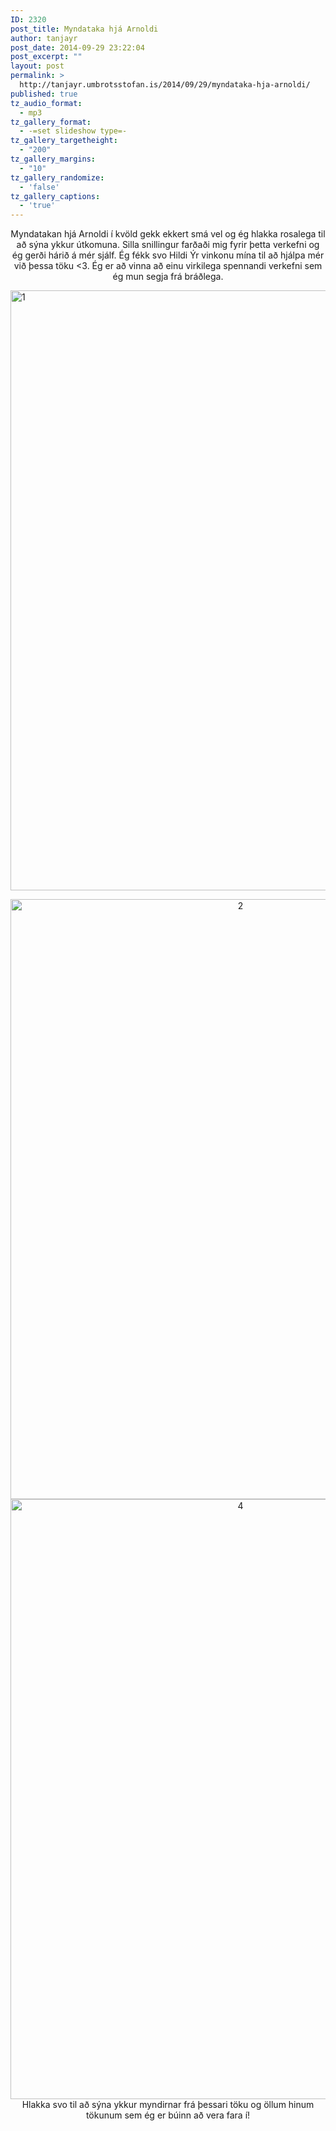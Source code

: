 ```yaml
---
ID: 2320
post_title: Myndataka hjá Arnoldi
author: tanjayr
post_date: 2014-09-29 23:22:04
post_excerpt: ""
layout: post
permalink: >
  http://tanjayr.umbrotsstofan.is/2014/09/29/myndataka-hja-arnoldi/
published: true
tz_audio_format:
  - mp3
tz_gallery_format:
  - -=set slideshow type=-
tz_gallery_targetheight:
  - "200"
tz_gallery_margins:
  - "10"
tz_gallery_randomize:
  - 'false'
tz_gallery_captions:
  - 'true'
---
```

<p style="text-align: center;">Myndatakan hjá Arnoldi í kvöld gekk ekkert smá vel og ég hlakka rosalega til að sýna ykkur útkomuna. Silla snillingur farðaði mig fyrir þetta verkefni og ég gerði hárið á mér sjálf. Ég fékk svo Hildi Ýr vinkonu mína til að hjálpa mér við þessa töku &lt;3. Ég er að vinna að einu virkilega spennandi verkefni sem ég mun segja frá bráðlega.</p>
<img class="aligncenter size-full wp-image-2325" src="http://www.tanjayr.com/wp-content/uploads/2014/09/1.jpg" alt="1" width="720" height="960" />
<p style="text-align: center;"><img class="aligncenter size-full wp-image-2324" src="http://www.tanjayr.com/wp-content/uploads/2014/09/2.jpg" alt="2" width="720" height="960" />
<img class="aligncenter size-full wp-image-2322" src="http://www.tanjayr.com/wp-content/uploads/2014/09/4.jpg" alt="4" width="720" height="960" />
Hlakka svo til að sýna ykkur myndirnar frá þessari töku og öllum hinum tökunum sem ég er búinn að vera fara í!
<!--more--></p>